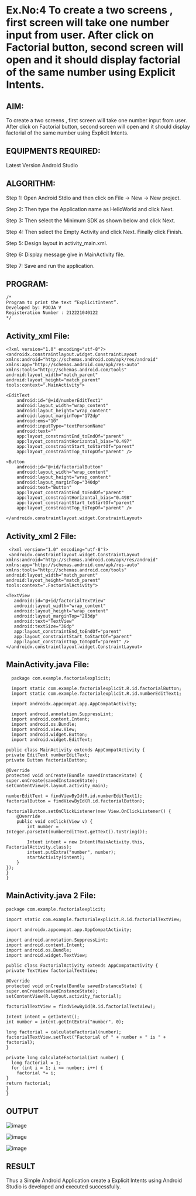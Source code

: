 # Ex.No:4 To create a two screens , first screen will take one number input from user. After click on Factorial button, second screen will open and it should display factorial of the same number using Explicit Intents.
## AIM:
To create a two screens , first screen will take one number input from user. After click on Factorial button, second screen will open and it should display factorial of the same number using Explicit Intents.

## EQUIPMENTS REQUIRED:
Latest Version Android Studio

## ALGORITHM:
Step 1: Open Android Stdio and then click on File -> New -> New project.

Step 2: Then type the Application name as HelloWorld and click Next.

Step 3: Then select the Minimum SDK as shown below and click Next.

Step 4: Then select the Empty Activity and click Next. Finally click Finish.

Step 5: Design layout in activity_main.xml.

Step 6: Display message give in MainActivity file.

Step 7: Save and run the application.

## PROGRAM:
~~~
/*
Program to print the text “ExplicitIntent”.
Developed by: POOJA V
Registeration Number : 212221040122
*/
~~~
## Activity_xml File:
~~~
<?xml version="1.0" encoding="utf-8"?>
<androidx.constraintlayout.widget.ConstraintLayout    xmlns:android="http://schemas.android.com/apk/res/android"
xmlns:app="http://schemas.android.com/apk/res-auto"
xmlns:tools="http://schemas.android.com/tools"
android:layout_width="match_parent"
android:layout_height="match_parent"
tools:context=".MainActivity">

<EditText
    android:id="@+id/numberEditText1"
    android:layout_width="wrap_content"
    android:layout_height="wrap_content"
    android:layout_marginTop="172dp"
    android:ems="10"
    android:inputType="textPersonName"
    android:text=""
    app:layout_constraintEnd_toEndOf="parent"
    app:layout_constraintHorizontal_bias="0.497"
    app:layout_constraintStart_toStartOf="parent"
    app:layout_constraintTop_toTopOf="parent" />

<Button
    android:id="@+id/factorialButton"
    android:layout_width="wrap_content"
    android:layout_height="wrap_content"
    android:layout_marginTop="340dp"
    android:text="Button"
    app:layout_constraintEnd_toEndOf="parent"
    app:layout_constraintHorizontal_bias="0.498"
    app:layout_constraintStart_toStartOf="parent"
    app:layout_constraintTop_toTopOf="parent" />

</androidx.constraintlayout.widget.ConstraintLayout>
~~~
## Activity_xml 2 File:
~~~
 <?xml version="1.0" encoding="utf-8"?>
 <androidx.constraintlayout.widget.ConstraintLayout        xmlns:android="http://schemas.android.com/apk/res/android"
xmlns:app="http://schemas.android.com/apk/res-auto"
xmlns:tools="http://schemas.android.com/tools"
android:layout_width="match_parent"
android:layout_height="match_parent"
tools:context=".FactorialActivity">

<TextView
   android:id="@+id/factorialTextView"
   android:layout_width="wrap_content"
   android:layout_height="wrap_content"
   android:layout_marginTop="283dp"
   android:text="TextView"
   android:textSize="36dp"
   app:layout_constraintEnd_toEndOf="parent"
   app:layout_constraintStart_toStartOf="parent"
   app:layout_constraintTop_toTopOf="parent" />
</androidx.constraintlayout.widget.ConstraintLayout>
~~~
## MainActivity.java File:
~~~
  package com.example.factorialexplicit;

  import static com.example.factorialexplicit.R.id.factorialButton;
  import static com.example.factorialexplicit.R.id.numberEditText1;

  import androidx.appcompat.app.AppCompatActivity;

  import android.annotation.SuppressLint;
  import android.content.Intent;
  import android.os.Bundle;
  import android.view.View;
  import android.widget.Button;
  import android.widget.EditText;

public class MainActivity extends AppCompatActivity {
private EditText numberEditText;
private Button factorialButton;

@Override
protected void onCreate(Bundle savedInstanceState) {
super.onCreate(savedInstanceState);
setContentView(R.layout.activity_main);

numberEditText = findViewById(R.id.numberEditText1);
factorialButton = findViewById(R.id.factorialButton);

factorialButton.setOnClickListener(new View.OnClickListener() {
    @Override
    public void onClick(View v) {
        int number = Integer.parseInt(numberEditText.getText().toString());

        Intent intent = new Intent(MainActivity.this, FactorialActivity.class);
        intent.putExtra("number", number);
        startActivity(intent);
    }
});
}
}
~~~
## MainActivity.java 2 File:
~~~
package com.example.factorialexplicit;

import static com.example.factorialexplicit.R.id.factorialTextView;

import androidx.appcompat.app.AppCompatActivity;

import android.annotation.SuppressLint;
import android.content.Intent;
import android.os.Bundle;
import android.widget.TextView;

public class FactorialActivity extends AppCompatActivity {
private TextView factorialTextView;

@Override
protected void onCreate(Bundle savedInstanceState) {
super.onCreate(savedInstanceState);
setContentView(R.layout.activity_factorial);

factorialTextView = findViewById(R.id.factorialTextView);

Intent intent = getIntent();
int number = intent.getIntExtra("number", 0);

long factorial = calculateFactorial(number);
factorialTextView.setText("Factorial of " + number + " is " + factorial);
}

private long calculateFactorial(int number) {
  long factorial = 1;
  for (int i = 1; i <= number; i++) {
    factorial *= i;
}
return factorial;
}
}
~~~
## OUTPUT
![image](https://github.com/Poojariyaa/ExplicitIntent/assets/127511817/b49328c6-5f68-430a-ab5f-3832bfd4944d)


![image](https://github.com/Poojariyaa/ExplicitIntent/assets/127511817/2a99981d-ae2f-412e-a8aa-29ef718a116c)

![image](https://github.com/Poojariyaa/ExplicitIntent/assets/127511817/2af09f50-71ae-4f86-bc4b-f176b05853da)

## RESULT
Thus a Simple Android Application create a Explicit Intents using Android Studio is developed and executed successfully.
